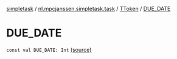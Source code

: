 [simpletask](../../index.md) / [nl.mpcjanssen.simpletask.task](../index.md) / [TToken](index.md) / [DUE_DATE](.)

# DUE_DATE

`const val DUE_DATE: Int` [(source)](https://github.com/mpcjanssen/simpletask-android/blob/master/src/main/java/nl/mpcjanssen/simpletask/task/Task.kt#L479)